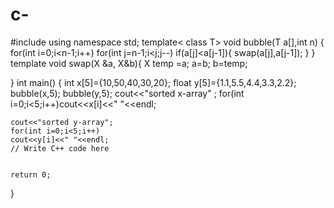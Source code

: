 # c-
#include <iostream>
using namespace std;
template< class T>
void bubble(T a[],int n)
{
    for(int i=0;i<n-1;i++)
       for(int j=n-1;i<j;j--)
          if(a[j]<a[j-1]){
              swap(a[j],a[j-1]);
          }
}
template<class X>
void swap(X &a, X&b){
    X temp =a;
    a=b;
    b=temp;
    
}
int main() {
    int x[5]={10,50,40,30,20};
    float y[5]={1.1,5.5,4.4,3.3,2.2};
    bubble(x,5);
    bubble(y,5);
    cout<<"sorted x-array" ;
    for(int i=0;i<5;i++)cout<<x[i]<<" "<<endl;
    
    cout<<"sorted y-array";
    for(int i=0;i<5;i++)
    cout<<y[i]<<" "<<endl;
    // Write C++ code here
    

    return 0;
}
